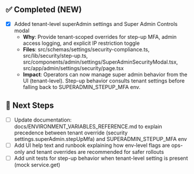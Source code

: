 
## ✅ Completed (NEW)
- [x] Added tenant-level superAdmin settings and Super Admin Controls modal
  - **Why**: Provide tenant-scoped overrides for step-up MFA, admin access logging, and explicit IP restriction toggle
  - **Files**: src/schemas/settings/security-compliance.ts, src/lib/security/step-up.ts, src/components/admin/settings/SuperAdminSecurityModal.tsx, src/app/admin/settings/security/page.tsx
  - **Impact**: Operators can now manage super admin behavior from the UI (tenant-level). Step-up behavior consults tenant settings before falling back to SUPERADMIN_STEPUP_MFA env.

## 🔧 Next Steps
- [ ] Update documentation: docs/ENVIRONMENT_VARIABLES_REFERENCE.md to explain precedence between tenant override (security settings.superAdmin.stepUpMfa) and SUPERADMIN_STEPUP_MFA env
- [ ] Add UI help text and runbook explaining how env-level flags are ops-only and tenant overrides are recommended for safer rollouts
- [ ] Add unit tests for step-up behavior when tenant-level setting is present (mock service.get)
